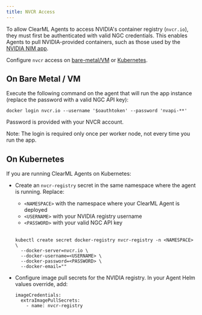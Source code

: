 ```yaml
---
title: NVCR Access
---
```


To allow ClearML Agents to access NVIDIA's container registry (`nvcr.io`), they must first be authenticated with valid NGC credentials.
This enables Agents to pull NVIDIA-provided containers, such as those used by the [NVIDIA NIM app](../webapp/applications/apps_nvidia_nim.md).

Configure `nvcr` access on [bare-metal/VM](#on-bare-metal--vm) or [Kubernetes](#on-kubernetes). 

## On Bare Metal / VM
   
Execute the following command on the agent that will run the app instance (replace the password with a valid NGC API key):

```
docker login nvcr.io --username '$oauthtoken' --password 'nvapi-**'
```
Password is provided with your NVCR account.

Note: The login is required only once per worker node, not every time you run the app.

## On Kubernetes
  
If you are running ClearML Agents on Kubernetes:
* Create an `nvcr-registry` secret in the same namespace where the agent is running. Replace:
  * `<NAMESPACE>` with the namespace where your ClearML Agent is deployed
  * `<USERNAME>` with your NVIDIA registry username
  * `<PASSWORD>` with your valid NGC API key <br/><br/>
    
  ```
  kubectl create secret docker-registry nvcr-registry -n <NAMESPACE> \
    --docker-server=nvcr.io \
    --docker-username=<USERNAME> \
    --docker-password=<PASSWORD> \
    --docker-email=""
  ```
   
* Configure image pull secrets for the NVIDIA registry.
  In your Agent Helm values override, add:

  ```
  imageCredentials:
    extraImagePullSecrets:
      - name: nvcr-registry
  ```
